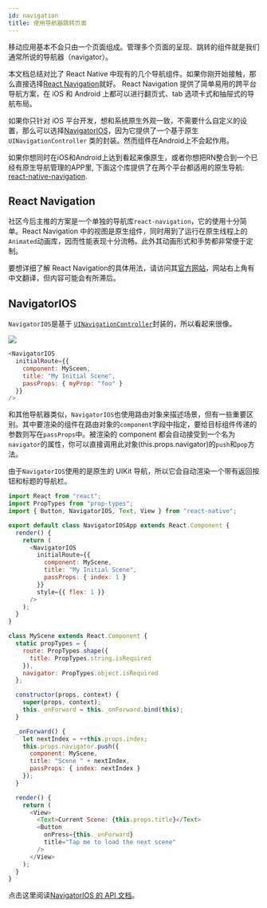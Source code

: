 ```yaml
---
id: navigation
title: 使用导航器跳转页面
---
```


移动应用基本不会只由一个页面组成。管理多个页面的呈现、跳转的组件就是我们通常所说的导航器（navigator）。

本文档总结对比了 React Native 中现有的几个导航组件。如果你刚开始接触，那么直接选择[React Navigation](navigation.md#react-navigation)就好。 React Navigation 提供了简单易用的跨平台导航方案，在 iOS 和 Android 上都可以进行翻页式、tab 选项卡式和抽屉式的导航布局。

如果你只针对 iOS 平台开发，想和系统原生外观一致，不需要什么自定义的设置，那么可以选择[NavigatorIOS](navigation.md#navigatorios)，因为它提供了一个基于原生 `UINavigationController` 类的封装。然而组件在Android上不会起作用。

如果你想同时在iOS和Android上达到看起来像原生，或者你想把RN整合到一个已经有原生导航管理的APP里, 下面这个库提供了在两个平台都适用的原生导航: [react-native-navigation](https://github.com/wix/react-native-navigation).

## React Navigation

社区今后主推的方案是一个单独的导航库`react-navigation`，它的使用十分简单。React Navigation 中的视图是原生组件，同时用到了运行在原生线程上的`Animated`动画库，因而性能表现十分流畅。此外其动画形式和手势都非常便于定制。

要想详细了解 React Navigation的具体用法，请访问其[官方网站](https://reactnavigation.org/)，网站右上角有中文翻译，但内容可能会有所滞后。

## NavigatorIOS

`NavigatorIOS`是基于 [`UINavigationController`](https://developer.apple.com/library/ios/documentation/UIKit/Reference/UINavigationController_Class/)封装的，所以看起来很像。

![](assets/NavigationStack-NavigatorIOS.gif)

```javascript
<NavigatorIOS
  initialRoute={{
    component: MySceen,
    title: "My Initial Scene",
    passProps: { myProp: "foo" }
  }}
/>
```

和其他导航器类似，`NavigatorIOS`也使用路由对象来描述场景，但有一些重要区别。其中要渲染的组件在路由对象的`component`字段中指定，要给目标组件传递的参数则写在`passProps`中。被渲染的 component 都会自动接受到一个名为`navigator`的属性，你可以直接调用此对象(this.props.navigator)的`push`和`pop`方法。

由于`NavigatorIOS`使用的是原生的 UIKit 导航，所以它会自动渲染一个带有返回按钮和标题的导航栏。

```javascript
import React from "react";
import PropTypes from "prop-types";
import { Button, NavigatorIOS, Text, View } from "react-native";

export default class NavigatorIOSApp extends React.Component {
  render() {
    return (
      <NavigatorIOS
        initialRoute={{
          component: MyScene,
          title: "My Initial Scene",
          passProps: { index: 1 }
        }}
        style={{ flex: 1 }}
      />
    );
  }
}

class MyScene extends React.Component {
  static propTypes = {
    route: PropTypes.shape({
      title: PropTypes.string.isRequired
    }),
    navigator: PropTypes.object.isRequired
  };

  constructor(props, context) {
    super(props, context);
    this._onForward = this._onForward.bind(this);
  }

  _onForward() {
    let nextIndex = ++this.props.index;
    this.props.navigator.push({
      component: MyScene,
      title: "Scene " + nextIndex,
      passProps: { index: nextIndex }
    });
  }

  render() {
    return (
      <View>
        <Text>Current Scene: {this.props.title}</Text>
        <Button
          onPress={this._onForward}
          title="Tap me to load the next scene"
        />
      </View>
    );
  }
}
```

点击这里阅读[NavigatorIOS 的 API 文档](navigatorios.md)。
